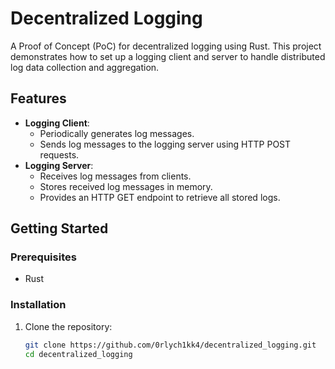 # Decentralized Logging
A Proof of Concept (PoC) for decentralized logging using Rust. This project demonstrates how to set up a logging client and server to handle distributed log data collection and aggregation.

## Features

- **Logging Client**:
  - Periodically generates log messages.
  - Sends log messages to the logging server using HTTP POST requests.
- **Logging Server**:
  - Receives log messages from clients.
  - Stores received log messages in memory.
  - Provides an HTTP GET endpoint to retrieve all stored logs.

## Getting Started

### Prerequisites

- Rust

### Installation

1. Clone the repository:
   ```sh
   git clone https://github.com/0rlych1kk4/decentralized_logging.git
   cd decentralized_logging
